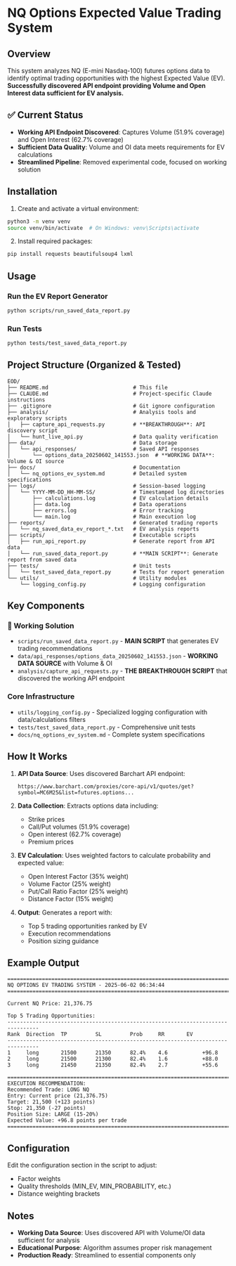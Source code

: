 # NQ Options Expected Value Trading System

## Overview
This system analyzes NQ (E-mini Nasdaq-100) futures options data to identify optimal trading opportunities with the highest Expected Value (EV). **Successfully discovered API endpoint providing Volume and Open Interest data sufficient for EV analysis.**

## ✅ Current Status
- **Working API Endpoint Discovered**: Captures Volume (51.9% coverage) and Open Interest (62.7% coverage)
- **Sufficient Data Quality**: Volume and OI data meets requirements for EV calculations
- **Streamlined Pipeline**: Removed experimental code, focused on working solution

## Installation

1. Create and activate a virtual environment:
```bash
python3 -m venv venv
source venv/bin/activate  # On Windows: venv\Scripts\activate
```

2. Install required packages:
```bash
pip install requests beautifulsoup4 lxml
```

## Usage

### Run the EV Report Generator
```bash
python scripts/run_saved_data_report.py
```

### Run Tests
```bash
python tests/test_saved_data_report.py
```

## Project Structure (Organized & Tested)

```
EOD/
├── README.md                           # This file
├── CLAUDE.md                           # Project-specific Claude instructions
├── .gitignore                          # Git ignore configuration
├── analysis/                           # Analysis tools and exploratory scripts
│   ├── capture_api_requests.py         # **BREAKTHROUGH**: API discovery script
│   └── hunt_live_api.py                # Data quality verification
├── data/                               # Data storage
│   └── api_responses/                  # Saved API responses
│       └── options_data_20250602_141553.json  # **WORKING DATA**: Volume & OI source
├── docs/                               # Documentation
│   └── nq_options_ev_system.md         # Detailed system specifications
├── logs/                               # Session-based logging
│   └── YYYY-MM-DD_HH-MM-SS/            # Timestamped log directories
│       ├── calculations.log            # EV calculation details
│       ├── data.log                    # Data operations
│       ├── errors.log                  # Error tracking
│       └── main.log                    # Main execution log
├── reports/                            # Generated trading reports
│   └── nq_saved_data_ev_report_*.txt   # EV analysis reports
├── scripts/                            # Executable scripts
│   ├── run_api_report.py               # Generate report from API data
│   └── run_saved_data_report.py        # **MAIN SCRIPT**: Generate report from saved data
├── tests/                              # Unit tests
│   └── test_saved_data_report.py       # Tests for report generation
└── utils/                              # Utility modules
    └── logging_config.py               # Logging configuration
```

## Key Components

### 🎯 Working Solution
- `scripts/run_saved_data_report.py` - **MAIN SCRIPT** that generates EV trading recommendations
- `data/api_responses/options_data_20250602_141553.json` - **WORKING DATA SOURCE** with Volume & OI
- `analysis/capture_api_requests.py` - **THE BREAKTHROUGH SCRIPT** that discovered the working API endpoint

### Core Infrastructure
- `utils/logging_config.py` - Specialized logging configuration with data/calculations filters
- `tests/test_saved_data_report.py` - Comprehensive unit tests
- `docs/nq_options_ev_system.md` - Complete system specifications

## How It Works

1. **API Data Source**: Uses discovered Barchart API endpoint:
   ```
   https://www.barchart.com/proxies/core-api/v1/quotes/get?symbol=MC6M25&list=futures.options...
   ```

2. **Data Collection**: Extracts options data including:
   - Strike prices
   - Call/Put volumes (51.9% coverage)
   - Open interest (62.7% coverage)
   - Premium prices

3. **EV Calculation**: Uses weighted factors to calculate probability and expected value:
   - Open Interest Factor (35% weight)
   - Volume Factor (25% weight)
   - Put/Call Ratio Factor (25% weight)
   - Distance Factor (15% weight)

4. **Output**: Generates a report with:
   - Top 5 trading opportunities ranked by EV
   - Execution recommendations
   - Position sizing guidance

## Example Output
```
================================================================================
NQ OPTIONS EV TRADING SYSTEM - 2025-06-02 06:34:44
================================================================================

Current NQ Price: 21,376.75

Top 5 Trading Opportunities:
--------------------------------------------------------------------------------
Rank  Direction  TP         SL         Prob     RR       EV        
--------------------------------------------------------------------------------
1     long       21500      21350      82.4%    4.6           +96.8
2     long       21500      21300      82.4%    1.6           +88.0
3     long       21450      21350      82.4%    2.7           +55.6

================================================================================
EXECUTION RECOMMENDATION:
Recommended Trade: LONG NQ
Entry: Current price (21,376.75)
Target: 21,500 (+123 points)
Stop: 21,350 (-27 points)
Position Size: LARGE (15-20%)
Expected Value: +96.8 points per trade
================================================================================
```

## Configuration

Edit the configuration section in the script to adjust:
- Factor weights
- Quality thresholds (MIN_EV, MIN_PROBABILITY, etc.)
- Distance weighting brackets

## Notes

- **Working Data Source**: Uses discovered API with Volume/OI data sufficient for analysis
- **Educational Purpose**: Algorithm assumes proper risk management
- **Production Ready**: Streamlined to essential components only